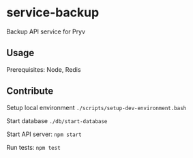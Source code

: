 # service-backup

Backup API service for Pryv

## Usage

Prerequisites: Node, Redis

## Contribute

Setup local environment `./scripts/setup-dev-environment.bash`

Start database `./db/start-database`

Start API server: `npm start`

Run tests: `npm test`
